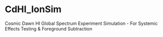 # CdHI_IonSim
Cosmic Dawn HI Global Spectrum Experiment Simulation - For Systemic Effects Testing &amp; Foreground Subtraction
